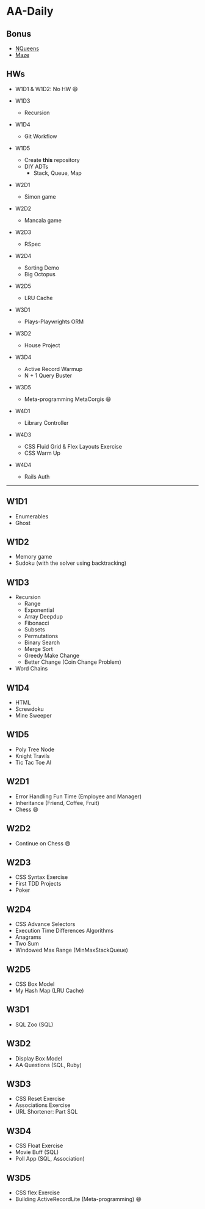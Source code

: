 # AA-Daily

[maze]: Bonus/Maze/maze.rb
[queen]: Bonus/NQueens/nqueens.rb

## Bonus
- [NQueens][queen]
- [Maze][maze]

## HWs
- W1D1 & W1D2: No HW :smile:
- W1D3
  - Recursion
- W1D4
  - Git Workflow
- W1D5
  - Create **this** repository
  - DIY ADTs
    - Stack, Queue, Map

- W2D1
  - Simon game
- W2D2
  - Mancala game
- W2D3
  - RSpec
- W2D4
  - Sorting Demo
  - Big Octopus
- W2D5
  - LRU Cache

- W3D1
  - Plays-Playwrights ORM
- W3D2
  - House Project
- W3D4
  - Active Record Warmup
  - N + 1 Query Buster
- W3D5
  - Meta-programming MetaCorgis :smile:

- W4D1
  - Library Controller
- W4D3
  - CSS Fluid Grid & Flex Layouts Exercise
  - CSS Warm Up
- W4D4
  - Rails Auth

-----------

## W1D1
- Enumerables
- Ghost

## W1D2
- Memory game
- Sudoku (with the solver using backtracking)


## W1D3
- Recursion
  - Range
  - Exponential
  - Array Deepdup
  - Fibonacci
  - Subsets
  - Permutations
  - Binary Search
  - Merge Sort
  - Greedy Make Change
  - Better Change (Coin Change Problem)
- Word Chains

## W1D4
- HTML
- Screwdoku
- Mine Sweeper

## W1D5
- Poly Tree Node
- Knight Travils
- Tic Tac Toe AI

## W2D1
- Error Handling Fun Time (Employee and Manager)
- Inheritance (Friend, Coffee, Fruit)
- Chess :smile:

## W2D2
- Continue on Chess :smile:

## W2D3
- CSS Syntax Exercise
- First TDD Projects
- Poker

## W2D4
- CSS Advance Selectors
- Execution Time Differences Algorithms
- Anagrams
- Two Sum
- Windowed Max Range (MinMaxStackQueue)

## W2D5
- CSS Box Model
- My Hash Map (LRU Cache)

## W3D1
- SQL Zoo (SQL)

## W3D2
- Display Box Model
- AA Questions (SQL, Ruby)

## W3D3
- CSS Reset Exercise
- Associations Exercise
- URL Shortener: Part SQL

## W3D4
- CSS Float Exercise
- Movie Buff (SQL)
- Poll App (SQL, Association)

## W3D5
- CSS flex Exercise
- Building ActiveRecordLite (Meta-programming) :smile:
